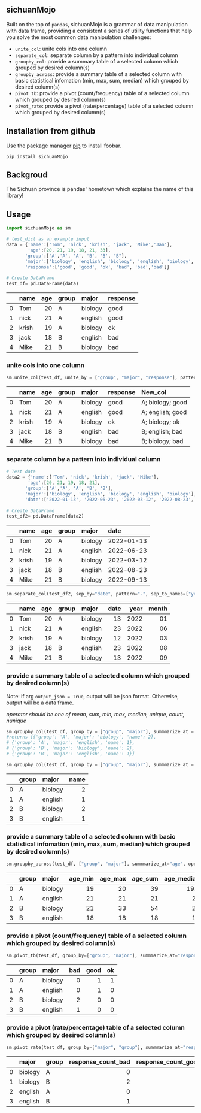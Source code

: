 ## sichuanMojo
Built on the top of `pandas`, sichuanMojo is a grammar of data manipulation with data frame, providing a consistent a series of utility functions that help you solve the most common data manipulation challenges:

* `unite_col`: unite cols into one column
* `separate_col`: separate column by a pattern into individual column
* `groupby_col`: provide a summary table of a selected column which grouped by desired column(s)
* `groupby_across`: provide a summary table of a selected column with basic statistical infomation (min, max, sum, median) which grouped by desired column(s)
* `pivot_tb`: provide a pivot (count/frequency) table of a selected column which grouped by desired column(s)
* `pivot_rate`: provide a pivot (rate/percentage) table of a selected column which grouped by desired column(s)

## Installation from github
Use the package manager [pip](https://pip.pypa.io/en/stable/) to install foobar.
```
pip install sichuanMojo
```
## Backgroud

The Sichuan province is pandas' hometown which explains the name of this library!



## Usage

```python
import sichuanMojo as sm

# test_dict as an example input
data = {'name':['Tom', 'nick', 'krish', 'jack', 'Mike','Jan'],
        'age':[20, 21, 19, 18, 21, 33],
       'group':['A','A', 'A', 'B', 'B', "B"],
       'major':['biology', 'english', 'biology', 'english', 'biology', 'biology'],
       'response':['good', 'good', 'ok', 'bad', 'bad','bad']}
 
# Create DataFrame
test_df= pd.DataFrame(data)
```

|    | name   |   age | group   | major   | response   |
|---:|:-------|------:|:--------|:--------|:-----------|
|  0 | Tom    |    20 | A       | biology | good       |
|  1 | nick   |    21 | A       | english | good       |
|  2 | krish  |    19 | A       | biology | ok         |
|  3 | jack   |    18 | B       | english | bad        |
|  4 | Mike   |    21 | B       | biology | bad        |


### unite cols into one column

```python
sm.unite_col(test_df, unite_by = ["group", "major", "response"], pattern="; ", united_col_name="New_col", output_json=False)

```
|    | name   |   age | group   | major   | response   | New_col          |
|---:|:-------|------:|:--------|:--------|:-----------|:-----------------|
|  0 | Tom    |    20 | A       | biology | good       | A; biology; good |
|  1 | nick   |    21 | A       | english | good       | A; english; good |
|  2 | krish  |    19 | A       | biology | ok         | A; biology; ok   |
|  3 | jack   |    18 | B       | english | bad        | B; english; bad  |
|  4 | Mike   |    21 | B       | biology | bad        | B; biology; bad  |


### separate column by a pattern into individual column

```python
# Test data
data2 = {'name':['Tom', 'nick', 'krish', 'jack', 'Mike'],
        'age':[20, 21, 19, 18, 21],
       'group':['A','A', 'A', 'B', 'B'],
       'major':['biology', 'english', 'biology', 'english', 'biology'],
       'date':['2022-01-13', '2022-06-23', '2022-03-12', '2022-08-23', '2022-09-13']}
 
# Create DataFrame
test_df2= pd.DataFrame(data2)

```

|    | name   |   age | group   | major   | date       |
|---:|:-------|------:|:--------|:--------|:-----------|
|  0 | Tom    |    20 | A       | biology | 2022-01-13 |
|  1 | nick   |    21 | A       | english | 2022-06-23 |
|  2 | krish  |    19 | A       | biology | 2022-03-12 |
|  3 | jack   |    18 | B       | english | 2022-08-23 |
|  4 | Mike   |    21 | B       | biology | 2022-09-13 |

```python
sm.separate_col(test_df2, sep_by="date", pattern="-", sep_to_names=["year", "month", "date"], output_json=False)

```
|    | name   |   age | group   | major   |   date |   year |   month |
|---:|:-------|------:|:--------|:--------|-------:|-------:|--------:|
|  0 | Tom    |    20 | A       | biology |     13 |   2022 |      01 |
|  1 | nick   |    21 | A       | english |     23 |   2022 |      06 |
|  2 | krish  |    19 | A       | biology |     12 |   2022 |      03 |
|  3 | jack   |    18 | B       | english |     23 |   2022 |      08 |
|  4 | Mike   |    21 | B       | biology |     13 |   2022 |      09 |


### provide a summary table of a selected column which grouped by desired column(s)

Note: if arg `output_json = True`, output will be json format. Otherwise, output will be a data frame. 

*operator should be one of mean, sum, min, max, median, unique, count, nunique*

```python
sm.groupby_col(test_df, group_by = ["group", "major"], summmarize_at = "name", operator = "nunique", output_json = True)
#returns [{'group': 'A', 'major': 'biology', 'name': 2},
# {'group': 'A', 'major': 'english', 'name': 1},
# {'group': 'B', 'major': 'biology', 'name': 2},
# {'group': 'B', 'major': 'english', 'name': 1}]

```
```python
sm.groupby_col(test_df, group_by = ["group", "major"], summmarize_at = "name", operator = "nunique")
```
|    | group   | major   |   name |
|---:|:--------|:--------|-------:|
|  0 | A       | biology |      2 |
|  1 | A       | english |      1 |
|  2 | B       | biology |      2 |
|  3 | B       | english |      1 |

### provide a summary table of a selected column with basic statistical infomation (min, max, sum, median) which grouped by desired column(s)

```python
sm.groupby_across(test_df, ["group", "major"], summmarize_at="age", operation=None, output_json = False)
```

|    | group   | major   |   age_min |   age_max |   age_sum |   age_median |
|---:|:--------|:--------|----------:|----------:|----------:|-------------:|
|  0 | A       | biology |        19 |        20 |        39 |         19.5 |
|  1 | A       | english |        21 |        21 |        21 |         21   |
|  2 | B       | biology |        21 |        33 |        54 |         27   |
|  3 | B       | english |        18 |        18 |        18 |         18   |

### provide a pivot (count/frequency) table of a selected column which grouped by desired column(s)

```python
sm.pivot_tb(test_df, group_by=["group", "major"], summmarize_at="response", operation="count", output_json = False, na_fill=0)
```
|    | group   | major   |   bad |   good |   ok |
|---:|:--------|:--------|------:|-------:|-----:|
|  0 | A       | biology |     0 |      1 |    1 |
|  1 | A       | english |     0 |      1 |    0 |
|  2 | B       | biology |     2 |      0 |    0 |
|  3 | B       | english |     1 |      0 |    0 |


### provide a pivot (rate/percentage) table of a selected column which grouped by desired column(s)

```python
sm.pivot_rate(test_df, group_by=["major", "group"], summmarize_at="response", output_json = False, na_fill=0)
```

|    | major   | group   |   response_count_bad |   response_count_good |   response_count_ok |   response_perc_bad |   response_perc_good |   response_perc_ok |
|---:|:--------|:--------|---------------------:|----------------------:|--------------------:|--------------------:|---------------------:|-------------------:|
|  0 | biology | A       |                    0 |                     1 |                   1 |                   0 |                   50 |                 50 |
|  1 | biology | B       |                    2 |                     0 |                   0 |                 100 |                    0 |                  0 |
|  2 | english | A       |                    0 |                     1 |                   0 |                   0 |                  100 |                  0 |
|  3 | english | B       |                    1 |                     0 |                   0 |                 100 |                    0 |                  0 |
